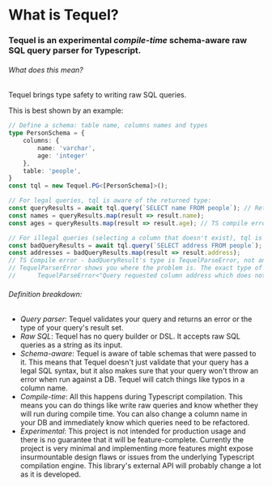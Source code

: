 # What is Tequel?
### Tequel is an experimental *compile-time* schema-aware raw SQL query parser for Typescript.

###### What does this mean?
Tequel brings type safety to writing raw SQL queries.

This is best shown by an example:
```typescript
// Define a schema: table name, columns names and types
type PersonSchema = {
    columns: {
        name: 'varchar',
        age: 'integer'
    },
    table: 'people',
}
const tql = new Tequel.PG<[PersonSchema]>();

// For legal queries, tql is aware of the returned type: 
const queryResults = await tql.query(`SELECT name FROM people`); // Returned type: { name: string }[]
const names = queryResults.map(result => result.name); 
const ages = queryResults.map(result => result.age); // TS compile error- "age" was not selected

// For illegal queries (selecting a column that doesn't exist), tql is aware of the mistake in the query:
const badQueryResults = await tql.query(`SELECT address FROM people`); 
const addresses = badQueryResults.map(result => result.address); 
// TS Compile error - badQueryResult's type is TequelParseError, not an array of results.
// TequelParserError shows you where the problem is. The exact type of badQueryResults is:
//      TequelParseError<"Query requested column address which does not exist in requested tables">
```

###### Definition breakdown:
- *Query parser*: Tequel validates your query and returns an error or the type of your query's result set. 
- *Raw SQL*: Tequel has no query builder or DSL. It accepts raw SQL queries as a string as its input.
- *Schema-aware*: Tequel is aware of table schemas that were passed to it. This means that Tequel doesn't just validate that your query has a legal SQL syntax, but it also makes sure that your query won't throw an error when run against a DB. Tequel will catch things like typos in a column name.
- *Compile-time*: All this happens during Typescript compilation. This means you can do things like write raw queries and know whether they will run during compile time. You can also change a column name in your DB and immediately know which queries need to be refactored.
- *Experimental*: This project is not intended for production usage and there is no guarantee that it will be feature-complete. Currently the project is very minimal and implementing more features might expose insurmountable design flaws or issues from the underlying Typescript compilation engine. This library's external API will probably change a lot as it is developed.
